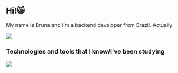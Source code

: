 ## Hi!😸

My name is Bruna and I'm a backend developer from Brazil. Actually

<img src="https://img.shields.io/badge/LinkedIn-0077B5?style=for-the-badge&logo=linkedin&logoColor=white"/> 



###  Technologies and tools that I know/I've been studying 

<img src="{BadgeURLHere}" />

